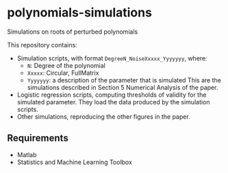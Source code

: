 # polynomials-simulations
Simulations on roots of perturbed polynomials

This repository contains:
- Simulation scripts, with format `DegreeN_NoiseXxxxx_Yyyyyyy`, where:
    - `N`: Degree of the polynomial
    - `Xxxxx`: Circular, FullMatrix
    - `Yyyyyyy`: a description of the parameter that is simulated
    This are the simulations described in Section 5 Numerical Analysis of the paper.
- Logistic regression scripts, computing thresholds of validity for the simulated parameter.
    They load the data produced by the simulation scripts.
- Other simulations, reproducing the other figures in the paper.

## Requirements
- Matlab
- Statistics and Machine Learning Toolbox
